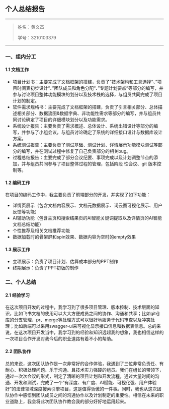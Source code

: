 ## 个人总结报告

------

> 姓名：黄文杰
>
> 学号：3210103379

------

### 一、组内分工

#### 1.1 文档工作

- 项目计划书：主要完成了文档框架的搭建，负责了”技术架构和工具选择“、”项目时间表初步设计“、”团队成员和角色分配“、”专题计划要点“等部分的编写，并参与讨论项目整体功能模块的划分以及技术栈的选择，与组员共同完成了项目计划的制定。
- 软件需求规格书：主要完成了文档框架的搭建，负责了引言相关部分、总体描述相关部分、数据流图&数据字典、非功能性需求等部分的编写，并与组员共同讨论确定了项目的详细模块划分以及功能需求。
- 系统设计报告：主要负责了需求概述、总体设计、系统出错设计等部分的编写，并参与了小组会议，与组员讨论确定了系统的详细接口设计与数据库设计方案。
- 系统测试报告：主要负责了测试基础、测试计划、详情展示功能模块测试等部分的编写，并在测试过程中修复了自己负责部分的相关bug。
- 过程总结报告：主要完成了部分会议纪要、事项完成以及计划调整节点的添加，并与组员共同参与了项目整体过程的管理，包括阶段
  性会议、git 版本控制等。

#### 1.2 编码工作

在项目的编码工作中，我主要负责了前端部分的开发，并实现了如下功能：

- 详情页展示（包含文档内容展示、文档元数据展示、词云图可视化展示、用户反馈等功能）
- AI辅助功能（包含主页和搜索结果页的AI智能关键词提取以及详情页的AI智能文档总结功能）
- 个性推荐及相关文档推荐功能
- 数据加载时的骨架屏和spin效果、数据内容为空时的empty效果

#### 1.3 展示工作

- 立项展示：负责了项目计划、估算成本部分的PPT制作
- 终期展示：负责了PPT初版的制作



### 二、个人总结

#### 2.1 经验学习

在这次项目开发的过程中，我学习到了很多项目管理、版本控制、技术层面的知识，比如飞书文档的使用可以大大方便成员之间的协作、沟通和共享；比如git仓库的分支管理、pr、merge等处理方式可以很好地服务于代码审查以及冲突处理；比如后端可以采用swagger-ui来可视化显示接口信息和数据表信息。总的来说，在这次项目开发当中，我学习到的经验和知识远超我的想象，我也相信这样的一次项目合作开发对我今后的职业道路有着不小的帮助。

#### 2.2 团队协作

总的来说，这次团队协作是一次非常好的合作体验，我遇到了三位非常负责任、有耐心、积极处理问题、乐于沟通、且技术实力强硬的组员。我们在组长的带领下，通过一次次会议的形式，制定了清晰的项目计划和开发流程，通过大量时间的沟通、开发和测试，完成了一个“有深度、有广度、AI赋能、可视化强、用户体验好”的法律领域深度搜索引擎项目，这是值得骄傲的一件事。同时，我也从这次团队协作中感悟到团队成员之间的沟通协作以及计划制定的重要性。相信在未来的职业道路上，我会将此次团队协作教会我的部分好好地运用起来。